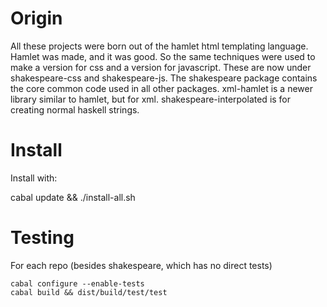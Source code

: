 # Origin

All these projects were born out of the hamlet html templating language. Hamlet was made, and it was good. So the same techniques were used to make a version for css and a version for javascript. These are now under shakespeare-css and shakespeare-js. The shakespeare package contains the core common code used in all other packages. xml-hamlet is a newer library similar to hamlet, but for xml. shakespeare-interpolated is for creating normal haskell strings.

# Install

Install with:

   cabal update && ./install-all.sh

# Testing

For each repo (besides shakespeare, which has no direct tests)

    cabal configure --enable-tests
    cabal build && dist/build/test/test
